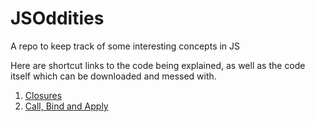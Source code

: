 # JSOddities

A repo to keep track of some interesting concepts in JS

Here are shortcut links to the code being explained, as well as the code itself which can be downloaded and messed with.

1. [Closures](closures/closures.md)
2. [Call, Bind and Apply](call_bind_apply/call_bind_apply.md)
